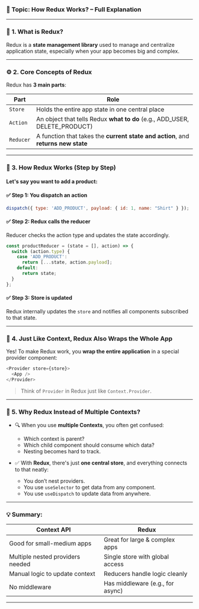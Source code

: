 
### 🧠 Topic: How Redux Works? – Full Explanation

---

### 🔁 **1. What is Redux?**

Redux is a **state management library** used to manage and centralize application state, especially when your app becomes big and complex.

---

### ⚙️ **2. Core Concepts of Redux**

Redux has **3 main parts**:

| Part      | Role                                                                              |
| --------- | --------------------------------------------------------------------------------- |
| `Store`   | Holds the entire app state in one central place                                   |
| `Action`  | An object that tells Redux **what to do** (e.g., ADD\_USER, DELETE\_PRODUCT)      |
| `Reducer` | A function that takes the **current state and action**, and **returns new state** |

---

### 🧭 **3. How Redux Works (Step by Step)**

#### Let's say you want to add a product:

#### ✅ Step 1: You dispatch an action

```js
dispatch({ type: 'ADD_PRODUCT', payload: { id: 1, name: "Shirt" } });
```

#### ✅ Step 2: Redux calls the reducer

Reducer checks the action type and updates the state accordingly.

```js
const productReducer = (state = [], action) => {
  switch (action.type) {
    case 'ADD_PRODUCT':
      return [...state, action.payload];
    default:
      return state;
  }
};
```

#### ✅ Step 3: Store is updated

Redux internally updates the `store` and notifies all components subscribed to that state.

---

### 🧵 **4. Just Like Context, Redux Also Wraps the Whole App**

Yes! To make Redux work, you **wrap the entire application** in a special provider component:

```js
<Provider store={store}>
  <App />
</Provider>
```

> Think of `Provider` in Redux just like `Context.Provider`.

---

### 🧠 **5. Why Redux Instead of Multiple Contexts?**

* 🔍 When you use **multiple Contexts**, you often get confused:

  * Which context is parent?
  * Which child component should consume which data?
  * Nesting becomes hard to track.

* ✅ With **Redux**, there's just **one central store**, and everything connects to that neatly:

  * You don’t nest providers.
  * You use `useSelector` to get data from any component.
  * You use `useDispatch` to update data from anywhere.

---

### 💡 Summary:

| Context API                      | Redux                            |
| -------------------------------- | -------------------------------- |
| Good for small-medium apps       | Great for large & complex apps   |
| Multiple nested providers needed | Single store with global access  |
| Manual logic to update context   | Reducers handle logic cleanly    |
| No middleware                    | Has middleware (e.g., for async) |

---